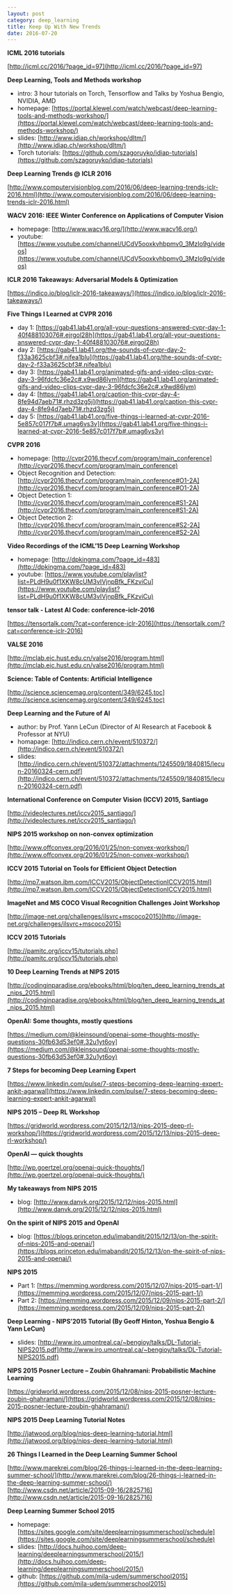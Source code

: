 ```yaml
---
layout: post
category: deep_learning
title: Keep Up With New Trends
date: 2016-07-20
---
```


**ICML 2016 tutorials**

[http://icml.cc/2016/?page_id=97](http://icml.cc/2016/?page_id=97)

**Deep Learning, Tools and Methods workshop**

- intro: 3 hour tutorials on Torch, Tensorflow and Talks by Yoshua Bengio, NVIDIA, AMD
- homepage: [https://portal.klewel.com/watch/webcast/deep-learning-tools-and-methods-workshop/](https://portal.klewel.com/watch/webcast/deep-learning-tools-and-methods-workshop/)
- slides: [http://www.idiap.ch/workshop/dltm/](http://www.idiap.ch/workshop/dltm/)
- Torch tutorials: [https://github.com/szagoruyko/idiap-tutorials](https://github.com/szagoruyko/idiap-tutorials)

**Deep Learning Trends @ ICLR 2016**

[http://www.computervisionblog.com/2016/06/deep-learning-trends-iclr-2016.html](http://www.computervisionblog.com/2016/06/deep-learning-trends-iclr-2016.html)

**WACV 2016: IEEE Winter Conference on Applications of Computer Vision**

- homepage: [http://www.wacv16.org/](http://www.wacv16.org/)
- youtube: [https://www.youtube.com/channel/UCdV5ooxkvhbpmv0_3MzIo9g/videos](https://www.youtube.com/channel/UCdV5ooxkvhbpmv0_3MzIo9g/videos)

**ICLR 2016 Takeaways: Adversarial Models & Optimization**

[https://indico.io/blog/iclr-2016-takeaways/](https://indico.io/blog/iclr-2016-takeaways/)

**Five Things I Learned at CVPR 2016**

- day 1: [https://gab41.lab41.org/all-your-questions-answered-cvpr-day-1-40f488103076#.ejrgol28h](https://gab41.lab41.org/all-your-questions-answered-cvpr-day-1-40f488103076#.ejrgol28h)
- day 2: [https://gab41.lab41.org/the-sounds-of-cvpr-day-2-f33a3625cbf3#.nifea1blu](https://gab41.lab41.org/the-sounds-of-cvpr-day-2-f33a3625cbf3#.nifea1blu)
- day 3: [https://gab41.lab41.org/animated-gifs-and-video-clips-cvpr-day-3-96fdcfc36e2c#.x9wd86lym](https://gab41.lab41.org/animated-gifs-and-video-clips-cvpr-day-3-96fdcfc36e2c#.x9wd86lym)
- day 4: [https://gab41.lab41.org/caption-this-cvpr-day-4-8fe94d7aeb71#.rhzd3zg5j](https://gab41.lab41.org/caption-this-cvpr-day-4-8fe94d7aeb71#.rhzd3zg5j)
- day 5: [https://gab41.lab41.org/five-things-i-learned-at-cvpr-2016-5e857c017f7b#.umag6vs3v](https://gab41.lab41.org/five-things-i-learned-at-cvpr-2016-5e857c017f7b#.umag6vs3v)

**CVPR 2016**

- homepage: [http://cvpr2016.thecvf.com/program/main_conference](http://cvpr2016.thecvf.com/program/main_conference)
- Object Recognition and Detection: [http://cvpr2016.thecvf.com/program/main_conference#O1-2A](http://cvpr2016.thecvf.com/program/main_conference#O1-2A)
- Object Detection 1: [http://cvpr2016.thecvf.com/program/main_conference#S1-2A](http://cvpr2016.thecvf.com/program/main_conference#S1-2A)
- Object Detection 2: [http://cvpr2016.thecvf.com/program/main_conference#S2-2A](http://cvpr2016.thecvf.com/program/main_conference#S2-2A)

**Video Recordings of the ICML’15 Deep Learning Workshop**

- homepage: [http://dpkingma.com/?page_id=483](http://dpkingma.com/?page_id=483)
- youtube: [https://www.youtube.com/playlist?list=PLdH9u0f1XKW8cUM3vIVjnpBfk_FKzviCu](https://www.youtube.com/playlist?list=PLdH9u0f1XKW8cUM3vIVjnpBfk_FKzviCu)

**tensor talk - Latest AI Code: conference-iclr-2016**

[https://tensortalk.com/?cat=conference-iclr-2016](https://tensortalk.com/?cat=conference-iclr-2016)

**VALSE 2016**

[http://mclab.eic.hust.edu.cn/valse2016/program.html](http://mclab.eic.hust.edu.cn/valse2016/program.html)

**Science: Table of Contents: Artificial Intelligence**

[http://science.sciencemag.org/content/349/6245.toc](http://science.sciencemag.org/content/349/6245.toc)

**Deep Learning and the Future of AI**

- author: by Prof. Yann LeCun (Director of AI Research at Facebook & Professor at NYU)
- homapage: [http://indico.cern.ch/event/510372/](http://indico.cern.ch/event/510372/)
- slides: [http://indico.cern.ch/event/510372/attachments/1245509/1840815/lecun-20160324-cern.pdf](http://indico.cern.ch/event/510372/attachments/1245509/1840815/lecun-20160324-cern.pdf)

**International Conference on Computer Vision (ICCV) 2015, Santiago**

[http://videolectures.net/iccv2015_santiago/](http://videolectures.net/iccv2015_santiago/)

**NIPS 2015 workshop on non-convex optimization**

[http://www.offconvex.org/2016/01/25/non-convex-workshop/](http://www.offconvex.org/2016/01/25/non-convex-workshop/)

**ICCV 2015 Tutorial on Tools for Efficient Object Detection**

[http://mp7.watson.ibm.com/ICCV2015/ObjectDetectionICCV2015.html](http://mp7.watson.ibm.com/ICCV2015/ObjectDetectionICCV2015.html)

**ImageNet and MS COCO Visual Recognition Challenges Joint Workshop**

[http://image-net.org/challenges/ilsvrc+mscoco2015](http://image-net.org/challenges/ilsvrc+mscoco2015)

**ICCV 2015 Tutorials**

[http://pamitc.org/iccv15/tutorials.php](http://pamitc.org/iccv15/tutorials.php)

**10 Deep Learning Trends at NIPS 2015**

[http://codinginparadise.org/ebooks/html/blog/ten_deep_learning_trends_at_nips_2015.html](http://codinginparadise.org/ebooks/html/blog/ten_deep_learning_trends_at_nips_2015.html)

**OpenAI: Some thoughts, mostly questions**

[https://medium.com/@kleinsound/openai-some-thoughts-mostly-questions-30fb63d53ef0#.32u1yt6oy](https://medium.com/@kleinsound/openai-some-thoughts-mostly-questions-30fb63d53ef0#.32u1yt6oy)

**7 Steps for becoming Deep Learning Expert**

[https://www.linkedin.com/pulse/7-steps-becoming-deep-learning-expert-ankit-agarwal](https://www.linkedin.com/pulse/7-steps-becoming-deep-learning-expert-ankit-agarwal)

**NIPS 2015 – Deep RL Workshop**

[https://gridworld.wordpress.com/2015/12/13/nips-2015-deep-rl-workshop/](https://gridworld.wordpress.com/2015/12/13/nips-2015-deep-rl-workshop/)

**OpenAI — quick thoughts**

[http://wp.goertzel.org/openai-quick-thoughts/](http://wp.goertzel.org/openai-quick-thoughts/)

**My takeaways from NIPS 2015**

- blog: [http://www.danvk.org/2015/12/12/nips-2015.html](http://www.danvk.org/2015/12/12/nips-2015.html)

**On the spirit of NIPS 2015 and OpenAI**

- blog: [https://blogs.princeton.edu/imabandit/2015/12/13/on-the-spirit-of-nips-2015-and-openai/](https://blogs.princeton.edu/imabandit/2015/12/13/on-the-spirit-of-nips-2015-and-openai/)

**NIPS 2015**

- Part 1: [https://memming.wordpress.com/2015/12/07/nips-2015-part-1/](https://memming.wordpress.com/2015/12/07/nips-2015-part-1/)
- Part 2: [https://memming.wordpress.com/2015/12/09/nips-2015-part-2/](https://memming.wordpress.com/2015/12/09/nips-2015-part-2/)

**Deep Learning - NIPS’2015	Tutorial (By Geoff Hinton,	Yoshua Bengio & Yann LeCun)**

- slides: [http://www.iro.umontreal.ca/~bengioy/talks/DL-Tutorial-NIPS2015.pdf](http://www.iro.umontreal.ca/~bengioy/talks/DL-Tutorial-NIPS2015.pdf)

**NIPS 2015 Posner Lecture – Zoubin Ghahramani: Probabilistic Machine Learning**

[https://gridworld.wordpress.com/2015/12/08/nips-2015-posner-lecture-zoubin-ghahramani/](https://gridworld.wordpress.com/2015/12/08/nips-2015-posner-lecture-zoubin-ghahramani/)

**NIPS 2015 Deep Learning Tutorial Notes**

[http://jatwood.org/blog/nips-deep-learning-tutorial.html](http://jatwood.org/blog/nips-deep-learning-tutorial.html)

**26 Things I Learned in the Deep Learning Summer School**

[http://www.marekrei.com/blog/26-things-i-learned-in-the-deep-learning-summer-school/](http://www.marekrei.com/blog/26-things-i-learned-in-the-deep-learning-summer-school/) <br />
[http://www.csdn.net/article/2015-09-16/2825716](http://www.csdn.net/article/2015-09-16/2825716)

**Deep Learning Summer School 2015**

- homepage: [https://sites.google.com/site/deeplearningsummerschool/schedule](https://sites.google.com/site/deeplearningsummerschool/schedule)
- slides: [http://docs.huihoo.com/deep-learning/deeplearningsummerschool/2015/](http://docs.huihoo.com/deep-learning/deeplearningsummerschool/2015/)
- github: [https://github.com/mila-udem/summerschool2015](https://github.com/mila-udem/summerschool2015)
